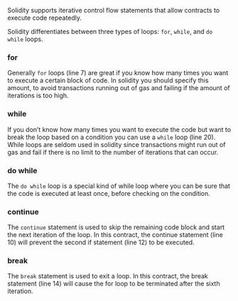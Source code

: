 Solidity supports iterative control flow statements that allow contracts to execute code repeatedly.

Solidity differentiates between three types of loops: `for`, `while`, and `do while` loops.

### for
Generally `for` loops (line 7) are great if you know how many times you want to execute a certain block of code. In solidity you should specify this amount, to avoid transactions running out of gas and failing if the amount of iterations is too high.

### while
If you don’t know how many times you want to execute the code but want to break the loop based on a condition you can use a `while` loop (line 20).
While loops are seldom used in solidity since transactions might run out of gas and fail if there is no limit to the number of iterations that can occur.

### do while
The `do while` loop is a special kind of while loop where you can be sure that the code is executed at least once, before checking on the condition.

### continue
The `continue` statement is used to skip the remaining code block and start the next iteration of the loop. In this contract, the continue statement (line 10) will prevent the second if statement (line 12) to be executed.

### break
The `break` statement is used to exit a loop. In this contract, the break statement (line 14) will cause the for loop to be terminated after the sixth iteration.